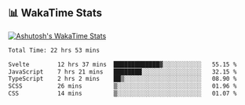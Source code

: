 
 
 <!--START_SECTION:waka-->

## 📊 WakaTime Stats

[![Ashutosh's WakaTime Stats](https://github-readme-stats.vercel.app/api/wakatime?username=Abhishek9503&layout=compact&theme=dark)](https://wakatime.com/@Abhishek9503)


```txt
Total Time: 22 hrs 53 mins

Svelte        12 hrs 37 mins  █████████████▓░░░░░░░░░░░   55.15 %
JavaScript    7 hrs 21 mins   ████████░░░░░░░░░░░░░░░░░   32.15 %
TypeScript    2 hrs 2 mins    ██▒░░░░░░░░░░░░░░░░░░░░░░   08.90 %
SCSS          26 mins         ▒░░░░░░░░░░░░░░░░░░░░░░░░   01.96 %
CSS           14 mins         ▒░░░░░░░░░░░░░░░░░░░░░░░░   01.07 %
```

<!--END_SECTION:waka-->
